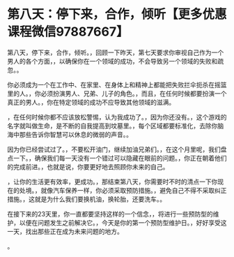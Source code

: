 # 第八天：停下来，合作，倾听【更多优惠课程微信97887667】

第八天，停下来，合作，倾听。，回顾一下昨天，第七天要求你审视自己作为一个男人的各个方面，，以确保你在一个领域的成功，不会导致另一个领域的失败和疏忽。。

你必须成为一个在工作中、在家里、在身体上和精神上都能把失败拦伞扼杀在摇篮里的人。，你必须扮演男人、兄弟、儿子的角色。，而且，在任何时候都要扮演一个真正的男人。，你在特定领域的成功不应导致其他领域的滋满。

，在任何时候你都不应该放松警惕，认为我成功了。，因为你还没有。，这个游戏的名字就叫做生命，是不断的自我提高到坟墓里。，每个区域都要标准化，去除你脑海中那些告诉你智慧可以休息的微弱的声音。。

因为你已经尝试过了。，不要松开油门，继续加油兄弟们。，在这个月里呢，我们盘点一下。，确保我们每一天没有一个错过可以隐藏在眼前的问题。，你正在朝着他们的完成前进。，也就是说，你要更好地去照顾你未来的自己。

，让你的生活更有效率，更成功。，那结束第八天，你需要时不时的清点一下你现在的处境。，就像汽车保养一样，你必须采取预防措施。，避免自己不得不采取纠正措施。，这就是为什么我们要换机油，换轮胎，还要洗车。。

在接下来的23天里，你一直都要坚持这样的一个信念，，将进行一些预防型的维护，以便在问题发生之前解决它。，今天是你的第一个预防型维护日。，好好享受这一天，找出那些正在成为未来问题的地方。

。